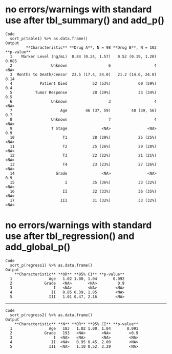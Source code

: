 # no errors/warnings with standard use after tbl_summary() and add_p()

    Code
      sort_p(table1) %>% as.data.frame()
    Output
             **Characteristic** **Drug A**, N = 98 **Drug B**, N = 102 **p-value**
      1    Marker Level (ng/mL)  0.84 (0.24, 1.57)   0.52 (0.19, 1.20)       0.085
      2                 Unknown                  6                   4        <NA>
      3  Months to Death/Censor  23.5 (17.4, 24.0)   21.2 (14.6, 24.0)        0.14
      4            Patient Died           52 (53%)            60 (59%)         0.4
      5          Tumor Response           28 (29%)            33 (34%)         0.5
      6                 Unknown                  3                   4        <NA>
      7                     Age        46 (37, 59)         48 (39, 56)         0.7
      8                 Unknown                  7                   4        <NA>
      9                 T Stage               <NA>                <NA>         0.9
      10                     T1           28 (29%)            25 (25%)        <NA>
      11                     T2           25 (26%)            29 (28%)        <NA>
      12                     T3           22 (22%)            21 (21%)        <NA>
      13                     T4           23 (23%)            27 (26%)        <NA>
      14                  Grade               <NA>                <NA>         0.9
      15                      I           35 (36%)            33 (32%)        <NA>
      16                     II           32 (33%)            36 (35%)        <NA>
      17                    III           31 (32%)            33 (32%)        <NA>

# no errors/warnings with standard use after tbl_regression() and add_global_p()

    Code
      sort_p(regress1) %>% as.data.frame()
    Output
        **Characteristic** **OR** **95% CI** **p-value**
      1                Age   1.02 1.00, 1.04       0.092
      2              Grade   <NA>       <NA>         0.9
      3                  I   <NA>       <NA>        <NA>
      4                 II   0.85 0.39, 1.85        <NA>
      5                III   1.01 0.47, 2.16        <NA>

---

    Code
      sort_p(regress2) %>% as.data.frame()
    Output
        **Characteristic** **N** **OR** **95% CI** **p-value**
      1                Age   183   1.02 1.00, 1.04       0.091
      2              Grade   193   <NA>       <NA>        >0.9
      3                  I  <NA>   <NA>       <NA>        <NA>
      4                 II  <NA>   0.95 0.45, 2.00        <NA>
      5                III  <NA>   1.10 0.52, 2.29        <NA>

